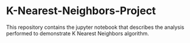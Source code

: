 # K-Nearest-Neighbors-Project
This repository contains the jupyter notebook that describes the analysis performed to demonstrate K Nearest Neighbors algorithm.
